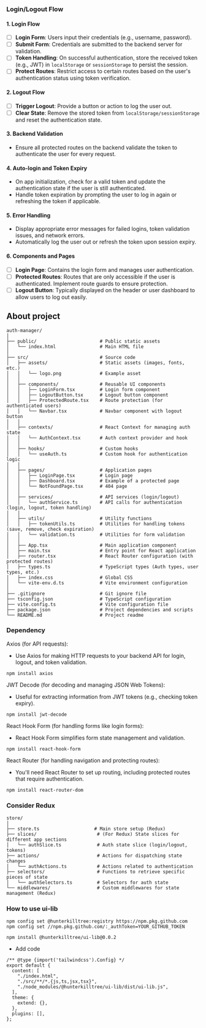 ### Login/Logout Flow

#### 1. **Login Flow**

- [ ] **Login Form**: Users input their credentials (e.g., username, password).
- [ ] **Submit Form**: Credentials are submitted to the backend server for validation.
- [ ] **Token Handling**: On successful authentication, store the received token (e.g., JWT) in `localStorage` or `sessionStorage` to persist the session.
- [ ] **Protect Routes**: Restrict access to certain routes based on the user's authentication status using token verification.

#### 2. **Logout Flow**

- [ ] **Trigger Logout**: Provide a button or action to log the user out.
- [ ] **Clear State**: Remove the stored token from `localStorage/sessionStorage` and reset the authentication state.

#### 3. **Backend Validation**

- Ensure all protected routes on the backend validate the token to authenticate the user for every request.

#### 4. **Auto-login and Token Expiry**

- On app initialization, check for a valid token and update the authentication state if the user is still authenticated.
- Handle token expiration by prompting the user to log in again or refreshing the token if applicable.

#### 5. **Error Handling**

- Display appropriate error messages for failed logins, token validation issues, and network errors.
- Automatically log the user out or refresh the token upon session expiry.

#### 6. **Components and Pages**

- [ ] **Login Page**: Contains the login form and manages user authentication.
- [ ] **Protected Routes**: Routes that are only accessible if the user is authenticated. Implement route guards to ensure protection.
- [ ] **Logout Button**: Typically displayed on the header or user dashboard to allow users to log out easily.

## About project

```
auth-manager/
│
├── public/                       # Public static assets
│   └── index.html                # Main HTML file
│
├── src/                          # Source code
│   ├── assets/                   # Static assets (images, fonts, etc.)
│   │   └── logo.png              # Example asset
│   │
│   ├── components/               # Reusable UI components
│   │   ├── LoginForm.tsx         # Login form component
│   │   ├── LogoutButton.tsx      # Logout button component
│   │   ├── ProtectedRoute.tsx    # Route protection (for authenticated users)
│   │   └── Navbar.tsx            # Navbar component with logout button
│   │
│   ├── contexts/                 # React Context for managing auth state
│   │   └── AuthContext.tsx       # Auth context provider and hook
│   │
│   ├── hooks/                    # Custom hooks
│   │   └── useAuth.ts            # Custom hook for authentication logic
│   │
│   ├── pages/                    # Application pages
│   │   ├── LoginPage.tsx         # Login page
│   │   ├── Dashboard.tsx         # Example of a protected page
│   │   └── NotFoundPage.tsx      # 404 page
│   │
│   ├── services/                 # API services (login/logout)
│   │   └── authService.ts        # API calls for authentication (login, logout, token handling)
│   │
│   ├── utils/                    # Utility functions
│   │   ├── tokenUtils.ts         # Utilities for handling tokens (save, remove, check expiration)
│   │   └── validation.ts         # Utilities for form validation
│   │
│   ├── App.tsx                   # Main application component
│   ├── main.tsx                  # Entry point for React application
│   ├── router.tsx                # React Router configuration (with protected routes)
│   ├── types.ts                  # TypeScript types (Auth types, user types, etc.)
│   ├── index.css                 # Global CSS
│   └── vite-env.d.ts             # Vite environment configuration
│
├── .gitignore                    # Git ignore file
├── tsconfig.json                 # TypeScript configuration
├── vite.config.ts                # Vite configuration file
├── package.json                  # Project dependencies and scripts
└── README.md                     # Project readme
```

### Dependency

Axios (for API requests):

- Use Axios for making HTTP requests to your backend API for login, logout, and token validation.

`npm install axios`

JWT Decode (for decoding and managing JSON Web Tokens):

- Useful for extracting information from JWT tokens (e.g., checking token expiry).

`npm install jwt-decode`

React Hook Form (for handling forms like login forms):

- React Hook Form simplifies form state management and validation.

`npm install react-hook-form`

React Router (for handling navigation and protecting routes):

- You'll need React Router to set up routing, including protected routes that require authentication.

`npm install react-router-dom`

### Consider Redux

```
store/
│
├── store.ts                    # Main store setup (Redux)
├── slices/                      # (For Redux) State slices for different app sections
│   └── authSlice.ts             # Auth state slice (login/logout, tokens)
├── actions/                     # Actions for dispatching state changes
│   └── authActions.ts           # Actions related to authentication
├── selectors/                   # Functions to retrieve specific pieces of state
│   └── authSelectors.ts         # Selectors for auth state
└── middlewares/                 # Custom middlewares for state management (Redux)
```

### How to use ui-lib

```
npm config set @hunterkilltree:registry https://npm.pkg.github.com
npm config set //npm.pkg.github.com/:_authToken=YOUR_GITHUB_TOKEN
```

```
npm install @hunterkilltree/ui-lib@0.0.2

```

- Add code

```
/** @type {import('tailwindcss').Config} */
export default {
  content: [
    "./index.html",
    "./src/**/*.{js,ts,jsx,tsx}",
    "./node_modules/@hunterkilltree/ui-lib/dist/ui-lib.js",
  ],
  theme: {
    extend: {},
  },
  plugins: [],
};

```
